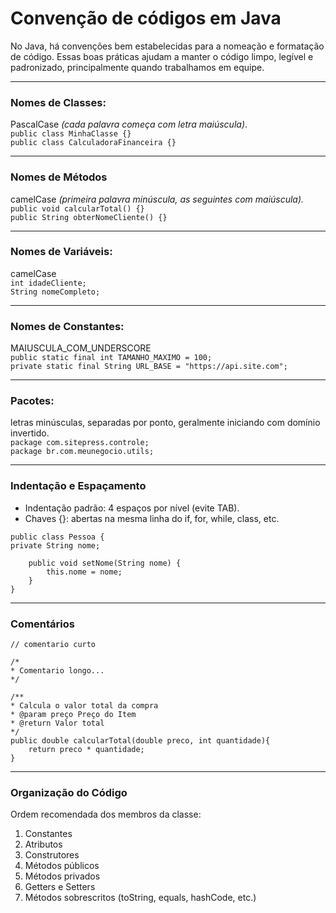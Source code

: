 # Convenção de códigos em Java
 No Java, há convenções bem estabelecidas para a nomeação e formatação de código. Essas boas práticas ajudam a manter o código limpo, legível e padronizado, principalmente quando trabalhamos em equipe.

---

### Nomes de Classes:
PascalCase *(cada palavra começa com letra maiúscula)*.   
```public class MinhaClasse {}```   
```public class CalculadoraFinanceira {}```

---

### Nomes de Métodos
camelCase *(primeira palavra minúscula, as seguintes com maiúscula).*   
```public void calcularTotal() {}```   
```public String obterNomeCliente() {}```   

---

### Nomes de Variáveis:
camelCase   
```int idadeCliente;```   
```String nomeCompleto;```

---

### Nomes de Constantes:
MAIUSCULA_COM_UNDERSCORE  
```public static final int TAMANHO_MAXIMO = 100;```  
```private static final String URL_BASE = "https://api.site.com";```

---

### Pacotes: 
letras minúsculas, separadas por ponto, geralmente iniciando com domínio invertido.   
```package com.sitepress.controle;```  
```package br.com.meunegocio.utils;```

---

### Indentação e Espaçamento
* Indentação padrão: 4 espaços por nível (evite TAB).
* Chaves {}: abertas na mesma linha do if, for, while, class, etc.

```
public class Pessoa {
private String nome;

    public void setNome(String nome) {
        this.nome = nome;
    }
}
```

---

### Comentários
```// comentario curto ```

```
/*
* Comentario longo...
*/
```

```declarative
/**
* Calcula o valor total da compra
* @param preço Preço do Item
* @return Valor total
*/
public double calcularTotal(double preco, int quantidade){
    return preco * quantidade;
}
```

---

### Organização do Código
Ordem recomendada dos membros da classe:
  1. Constantes
  2.  Atributos
  3. Construtores
  4. Métodos públicos
  5. Métodos privados
  6. Getters e Setters
  7. Métodos sobrescritos (toString, equals, hashCode, etc.)
